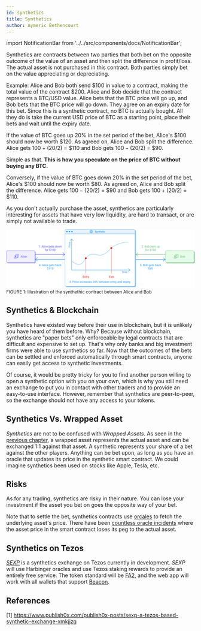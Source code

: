 ```yaml
---
id: synthetics
title: Synthetics
author: Aymeric Bethencourt
---
```


import NotificationBar from '../../src/components/docs/NotificationBar';

Synthetics are contracts between two parties that both bet on the opposite outcome of the value of an asset and then split the difference in profit/loss. The actual asset is not purchased in this contract. Both parties simply bet on the value appreciating or depreciating.

Example: Alice and Bob both send $100 in value to a contract, making the total value of the contract $200. Alice and Bob decide that the contract represents a BTC/USD value. Alice bets that the BTC price will go up, and Bob bets that the BTC price will go down. They agree on an expiry date for this bet. Since this is a synthetic contract, no BTC is actually bought. All they do is take the current USD price of BTC as a starting point, place their bets and wait until the expiry date.

If the value of BTC goes up 20% in the set period of the bet, Alice's $100 should now be worth $120. As agreed on, Alice and Bob split the difference. Alice gets $100 + ($20/2) = $110 and Bob gets $100 - ($20/2) = $90.

Simple as that. **This is how you speculate on the price of BTC without buying any BTC.**

Conversely, if the value of BTC goes down 20% in the set period of the bet, Alice's $100 should now be worth $80. As agreed on, Alice and Bob split the difference. Alice gets $100 - ($20/2) = $90 and Bob gets $100 + ($20/2) = $110.

As you don't actually purchase the asset, synthetics are particularly interesting for assets that have very low liquidity, are hard to transact, or are simply not available to trade.

![](../../static/img/defi/synthetic.svg)
<small className="figure">FIGURE 1: Illustration of the synthethic contract between Alice and Bob</small>

## Synthetics & Blockchain
Synthetics have existed way before their use in blockchain, but it is unlikely you have heard of them before. Why? Because without blockchain, synthetics are "paper bets" only enforceable by legal contracts that are difficult and expensive to set up. That's why only banks and big investment firms were able to use synthetics so far. Now that the outcomes of the bets can be settled and enforced automatically through smart contracts, anyone can easily get access to synthetic investments.

Of course, it would be pretty tricky for you to find another person willing to open a synthetic option with you on your own, which is why you still need an exchange to put you in contact with other traders and to provide an easy-to-use interface. However, remember that synthetics are peer-to-peer, so the exchange should not have any access to your tokens.

## Synthetics Vs. Wrapped Asset
_Synthetics_ are not to be confused with _Wrapped Assets_. As seen in the [previous chapter](/defi/wrapped-assets), a wrapped asset represents the actual asset and can be exchanged 1:1 against that asset. A synthetic represents your share of a bet against the other players. Anything can be bet upon, as long as you have an oracle that updates its price in the synthetic smart contract. We could imagine synthetics been used on stocks like Apple, Tesla, etc.

## Risks
As for any trading, synthetics are risky in their nature. You can lose your investment if the asset you bet on goes the opposite way of your bet.

Note that to settle the bet, synthetics contracts use [orcales](/defi/orcales) to fetch the underlying asset's price. There have been [countless oracle incidents](https://blog.synthetix.io/response-to-oracle-incident/) where the asset price in the smart contract loses its peg to the actual asset.

## Synthetics on Tezos
[_SEXP_](https://www.publish0x.com/publish0x-posts/sexp-a-tezos-based-synthetic-exchange-xmkjjzq) is a synthetics exchange on Tezos currently in development. _SEXP_ will use Harbinger oracles and use Tezos staking rewards to provide an entirely free service. The token standard will be [FA2](/defi/token-standards), and the web app will work with all wallets that support [Beacon](https://www.walletbeacon.io/).

## References

[1] https://www.publish0x.com/publish0x-posts/sexp-a-tezos-based-synthetic-exchange-xmkjjzq
